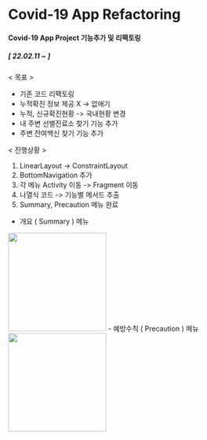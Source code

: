 # Covid-19 App Refactoring

#### Covid-19 App Project 기능추가 및 리팩토링

##### [ 22.02.11 ~ ]

< 목표 >
- 기존 코드 리팩토링 
- 누적확진 정보 제공 X -> 없애기 
- 누적, 신규확진현황 -> 국내현황 변경 
- 내 주변 선별진료소 찾기 기능 추가
- 주변 잔여백신 찾기 기능 추가 

< 진행상황 >
1. LinearLayout -> ConstraintLayout
2. BottomNavigation 추가
3. 각 메뉴 Activity 이동 -> Fragment 이동
4. 나열식 코드 -> 기능별 메서드 추출
5. Summary, Precaution 메뉴 완료

- 개요 ( Summary ) 메뉴 
<img src = "https://user-images.githubusercontent.com/52556870/153616641-b88791b1-53ec-46cd-bfc8-ca79f360cdb8.jpg" width="200">
- 예방수칙 ( Precaution ) 메뉴
<img src = "https://user-images.githubusercontent.com/52556870/153616667-b744ce7d-2313-499a-8af6-6bfaf8626c2c.jpg" width="200">

  

